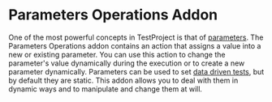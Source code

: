 # Parameters Operations Addon

One of the most powerful concepts in TestProject is that of [parameters](../../using-the-smart-test-recorder/create-a-test-step/using-parameters-in-test-steps.md). The Parameters Operations addon contains an action that assigns a value into a new or existing parameter. You can use this action to change the parameter's value dynamically during the execution or to create a new parameter dynamically.  Parameters can be used to set [data driven tests](../../using-the-smart-test-recorder/using-data-driven-jobs-in-testproject.md), but by default they are static. This addon allows you to deal with them in dynamic ways and to manipulate and change them at will.&#x20;
